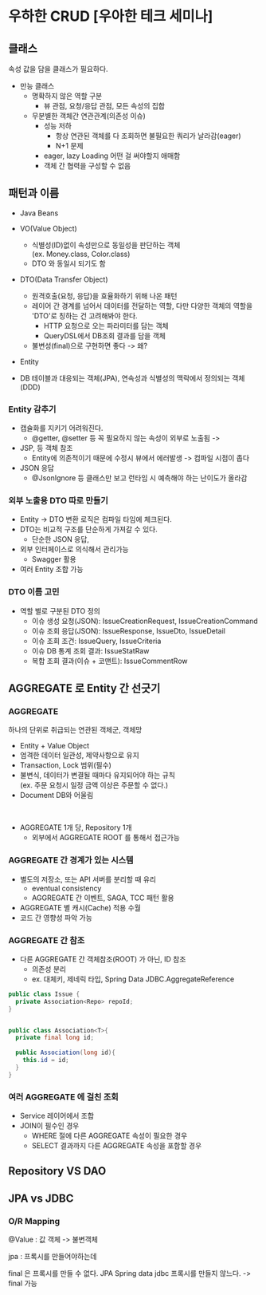 
# 우하한 CRUD [우아한 테크 세미나]


## 클래스

속성 값을 담을 클래스가 필요하다.

- 만능 클래스
  - 명확하지 않은 역할 구분
    - 뷰 관점, 요청/응답 관점, 모든 속성의 집합
  - 무분별한 객체간 연관관계(의존성 이슈)
    - 성능 저하
      - 항상 연관된 객체를 다 조회하면 불필요한 쿼리가 날라감(eager)
      - N+1 문제
    - eager, lazy Loading 어떤 걸 써야할지 애매함
    - 객체 간 협력을 구성할 수 없음


## 패턴과 이름

- Java Beans
- VO(Value Object)
  - 식별성(ID)없이 속성만으로 동일성을 판단하는 객체 <br>
    (ex. Money.class, Color.class)
  - DTO 와 동일시 되기도 함
  
- DTO(Data Transfer Object)
  - 원격호출(요청, 응답)을 효율화하기 위해 나온 패턴
  - 레이어 간 경계를 넘어서 데이터를 전달하는 역할, 다만 다양한 객체의 역할을 'DTO'로 칭하는 건 고려해봐야 한다.
    - HTTP 요청으로 오는 파라미터를 담는 객체
    - QueryDSL에서 DB조회 결과를 담을 객체
  - 불변성(final)으로 구현하면 좋다 -> 왜?
  
- Entity
 - DB 테이블과 대응되는 객체(JPA), 연속성과 식별성의 맥락에서 정의되는 객체(DDD)


### Entity 감추기

- 캡슐화를 지키기 어려워진다.
  - @getter, @setter 등 꼭 필요하지 않는 속성이 외부로 노출됨 -> 
- JSP, 등 객체 참조
  - Entity에 의존적이기 때문에 수정시 뷰에서 에러발생 -> 컴파일 시점이 좁다
- JSON 응답
  - @JsonIgnore 등 클래스만 보고 런타임 시 예측해야 하는 난이도가 올라감

### 외부 노출용 DTO 따로 만들기

- Entity -> DTO 변환 로직은 컴파일 타임에 체크된다.
- DTO는 비교적 구조를 단순하게 가져갈 수 있다.
  - 단순한 JSON 응답, 
- 외부 인터페이스로 의식해서 관리가능
  - Swagger 활용
- 여러 Entity 조합 가능

### DTO 이름 고민

- 역할 별로 구분된 DTO 정의
  - 이슈 생성 요청(JSON): IssueCreationRequest, IssueCreationCommand
  - 이슈 조회 응답(JSON): IssueResponse, IssueDto, IssueDetail
  - 이슈 조회 조건: IssueQuery, IssueCriteria
  - 이슈 DB 통계 조회 결과: IssueStatRaw
  - 복합 조회 결과(이슈 + 코맨트): IssueCommentRow


## AGGREGATE 로 Entity 간 선긋기

### AGGREGATE 

하나의 단위로 취급되는 연관된 객체군, 객체망

- Entity + Value Object
- 엄격한 데이터 일관성, 제약사항으로 유지
- Transaction, Lock 범위(필수)
- 불변식, 데이터가 변결될 때마다 유지되어야 하는 규칙 <br>
  (ex. 주문 요청시 일정 금액 이상은 주문할 수 없다.)
- Document DB와 어울림

<br>

- AGGREGATE 1개 당, Repository 1개
  - 외부에서 AGGREGATE ROOT 를 통해서 접근가능 

### AGGREGATE 간 경계가 있는 시스템
  - 별도의 저장소, 또는 API 서버를 분리할 때 유리
    - eventual consistency
    - AGGREGATE 간 이벤트, SAGA, TCC 패턴 활용
  - AGGREGATE 별 캐시(Cache) 적용 수월 
  - 코드 간 영향성 파악 가능

### AGGREGATE 간 참조

- 다른 AGGREGATE 간 객체참조(ROOT) 가 아닌, ID 참조
  - 의존성 분리
  - ex. 대체키, 제네릭 타입, Spring Data JDBC.AggregateReference

```java
public class Issue {
  private Association<Repo> repoId;
}


public class Association<T>{
  private final long id;
  
  public Association(long id){
    this.id = id;
  }
}
```

### 여러 AGGREGATE 에 걸친 조회

- Service 레이어에서 조합
- JOIN이 필수인 경우
  - WHERE 절에 다른 AGGREGATE 속성이 필요한 경우
  - SELECT 결과까지 다른 AGGREGATE 속성을 포함할 경우



## Repository VS DAO



## JPA vs JDBC

### O/R Mapping

@Value : 값 객체 -> 불변객체

jpa : 프록시를 만들어야하는데

final 은 프록시를 만들 수 없다.
JPA 
Spring data jdbc 프록시를 만들지 않느다. -> final 가능

